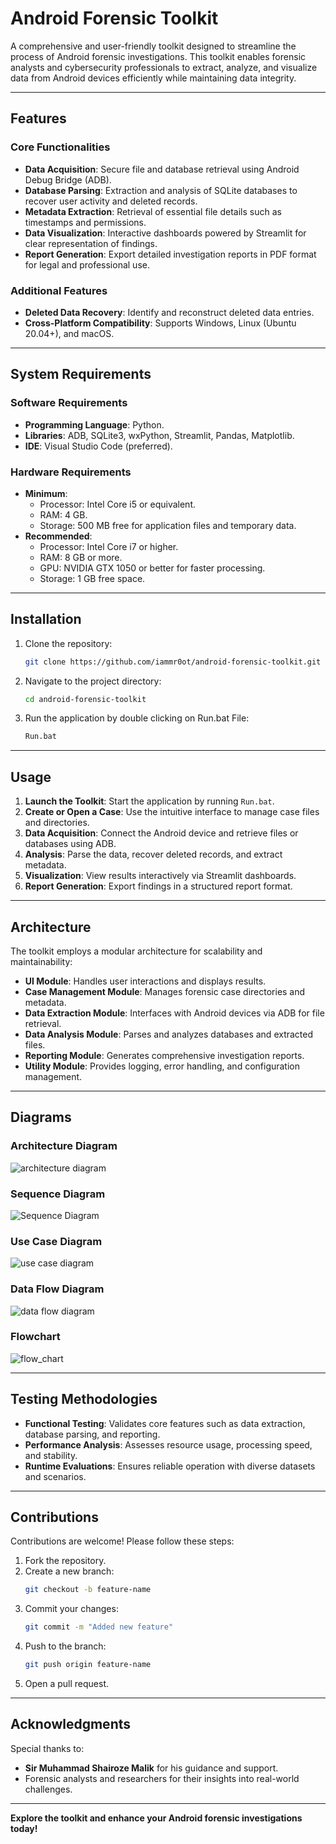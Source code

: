 # Android Forensic Toolkit

A comprehensive and user-friendly toolkit designed to streamline the process of Android forensic investigations. This toolkit enables forensic analysts and cybersecurity professionals to extract, analyze, and visualize data from Android devices efficiently while maintaining data integrity.

---

## **Features**

### **Core Functionalities**
- **Data Acquisition**: Secure file and database retrieval using Android Debug Bridge (ADB).
- **Database Parsing**: Extraction and analysis of SQLite databases to recover user activity and deleted records.
- **Metadata Extraction**: Retrieval of essential file details such as timestamps and permissions.
- **Data Visualization**: Interactive dashboards powered by Streamlit for clear representation of findings.
- **Report Generation**: Export detailed investigation reports in PDF format for legal and professional use.

### **Additional Features**
- **Deleted Data Recovery**: Identify and reconstruct deleted data entries.
- **Cross-Platform Compatibility**: Supports Windows, Linux (Ubuntu 20.04+), and macOS.

---

## **System Requirements**

### **Software Requirements**
- **Programming Language**: Python.
- **Libraries**: ADB, SQLite3, wxPython, Streamlit, Pandas, Matplotlib.
- **IDE**: Visual Studio Code (preferred).

### **Hardware Requirements**
- **Minimum**:
  - Processor: Intel Core i5 or equivalent.
  - RAM: 4 GB.
  - Storage: 500 MB free for application files and temporary data.
- **Recommended**:
  - Processor: Intel Core i7 or higher.
  - RAM: 8 GB or more.
  - GPU: NVIDIA GTX 1050 or better for faster processing.
  - Storage: 1 GB free space.

---

## **Installation**

1. Clone the repository:
   ```bash
   git clone https://github.com/iammr0ot/android-forensic-toolkit.git
   ```
2. Navigate to the project directory:
   ```bash
   cd android-forensic-toolkit
   ```
3. Run the application by double clicking on Run.bat File:
   ```bash
   Run.bat
   ```

---

## **Usage**

1. **Launch the Toolkit**: Start the application by running `Run.bat`.
2. **Create or Open a Case**: Use the intuitive interface to manage case files and directories.
3. **Data Acquisition**: Connect the Android device and retrieve files or databases using ADB.
4. **Analysis**: Parse the data, recover deleted records, and extract metadata.
5. **Visualization**: View results interactively via Streamlit dashboards.
6. **Report Generation**: Export findings in a structured report format.

---

## **Architecture**

The toolkit employs a modular architecture for scalability and maintainability:

- **UI Module**: Handles user interactions and displays results.
- **Case Management Module**: Manages forensic case directories and metadata.
- **Data Extraction Module**: Interfaces with Android devices via ADB for file retrieval.
- **Data Analysis Module**: Parses and analyzes databases and extracted files.
- **Reporting Module**: Generates comprehensive investigation reports.
- **Utility Module**: Provides logging, error handling, and configuration management.

---

## **Diagrams**

### **Architecture Diagram**
![architecture diagram](https://github.com/user-attachments/assets/81e7d5bc-907e-44d8-88ca-72b88d783897)

### **Sequence Diagram**
![Sequence Diagram](https://github.com/user-attachments/assets/e69bc0f7-751f-4a76-b475-6353721bc920)

### **Use Case Diagram**
![use case diagram](https://github.com/user-attachments/assets/72802033-3eaa-4a83-b668-dbdfbf44c909)

### **Data Flow Diagram**
![data flow diagram](https://github.com/user-attachments/assets/645942a0-a8a1-4936-9722-3e2c35e59ef2)

### **Flowchart**
![flow_chart](https://github.com/user-attachments/assets/bf38e59b-600a-4052-8bb1-d71feb8e1087)

---

## **Testing Methodologies**

- **Functional Testing**: Validates core features such as data extraction, database parsing, and reporting.
- **Performance Analysis**: Assesses resource usage, processing speed, and stability.
- **Runtime Evaluations**: Ensures reliable operation with diverse datasets and scenarios.

---

## **Contributions**

Contributions are welcome! Please follow these steps:
1. Fork the repository.
2. Create a new branch:
   ```bash
   git checkout -b feature-name
   ```
3. Commit your changes:
   ```bash
   git commit -m "Added new feature"
   ```
4. Push to the branch:
   ```bash
   git push origin feature-name
   ```
5. Open a pull request.

---


## **Acknowledgments**

Special thanks to:
- **Sir Muhammad Shairoze Malik** for his guidance and support.
- Forensic analysts and researchers for their insights into real-world challenges.

---

**Explore the toolkit and enhance your Android forensic investigations today!**

